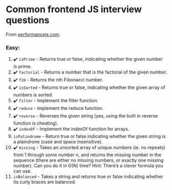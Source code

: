 # Common frontend JS interview questions 

From [performancejs.com](https://performancejs.com/post/hde6d32/The-Best-Frontend-JavaScript-Interview-Questions-(Written-by-a-Frontend-Engineer)).

### Easy:
1. :heavy_check_mark: `isPrime` - Returns true or false, indicating whether the given number is prime.
2. :heavy_check_mark: `factorial` - Returns a number that is the factorial of the given number.
3. :heavy_check_mark: `fib` - Returns the nth Fibonacci number. 
4. :heavy_check_mark: `isSorted` - Returns true or false, indicating whether the given array of numbers is sorted. 
5. :heavy_check_mark: `filter` - Implement the filter function.
6. :heavy_check_mark: `reduce` - Implement the reduce function.
7. :heavy_check_mark: `reverse` - Reverses the given string (yes, using the built in reverse function is cheating).
8. :heavy_check_mark: `indexOf` - Implement the indexOf function for arrays.
9. `isPalindrome` - Return true or false indicating whether the given string is a plaindrone (case and space insensitive).
10. :heavy_check_mark: `missing` - Takes an unsorted array of unique numbers (ie. no repeats) from 1 through some number n, and returns the missing number in the sequence (there are either no missing numbers, or exactly one missing number). Can you do it in O(N) time? Hint: There’s a clever formula you can use.
11. `isBalanced` - Takes a string and returns true or false indicating whether its curly braces are balanced.

